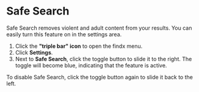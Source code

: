 # Safe Search

Safe Search removes violent and adult content from your results. You can easily turn this feature on in the settings area.

1. Click the **"triple bar" icon** to open the findx menu.
2. Click **Settings**.
3. Next to **Safe Search**, click the toggle button to slide it to the right. The toggle will become blue, indicating that the feature is active.

To disable Safe Search, click the toggle button again to slide it back to the left.
